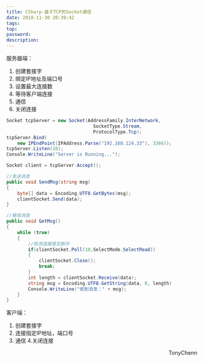 ```yaml
---
title: CSharp-基于TCP的Socket通信
date: 2018-11-30 20:39:42
tags:
top:
password:
description:
---
```


<!--more-->
服务器端：
1. 创建套接字
2. 绑定IP地址及端口号
3. 设置最大连接数
4. 等待客户端连接
5. 通信
6. 关闭连接
```csharp
Socket tcpServer = new Socket(AddressFamily.InterNetwork, 
                                SocketType.Stream, 
                                ProtocolType.Tcp);
tcpServer.Bind(
    new IPEndPoint(IPAddress.Parse("192.168.124.33"), 3366));
tcpServer.Listen(10);
Console.WriteLine("Server is Running...");

Socket client = tcpServer.Accept();
```
```csharp
//发送消息
public void SendMsg(string msg)
{
    byte[] data = Encoding.UTF8.GetBytes(msg);
    clientSocket.Send(data);
}
```
```csharp
//接收消息
public void GetMsg()
{
    while (true)
    {
        //检测连接是否断开
        if(clientSocket.Poll(10,SelectMode.SelectRead))
        {
            clientSocket.Close();
            break;
        }
        int length = clientSocket.Receive(data);
        string msg = Encoding.UTF8.GetString(data, 0, length)
        Console.WriteLine("收到消息：" + msg);
    }
}
```
客户端：
1. 创建套接字
2. 连接指定IP地址，端口号
3. 通信
4.关闭连接

<div align="right">TonyChenn<br> </div>